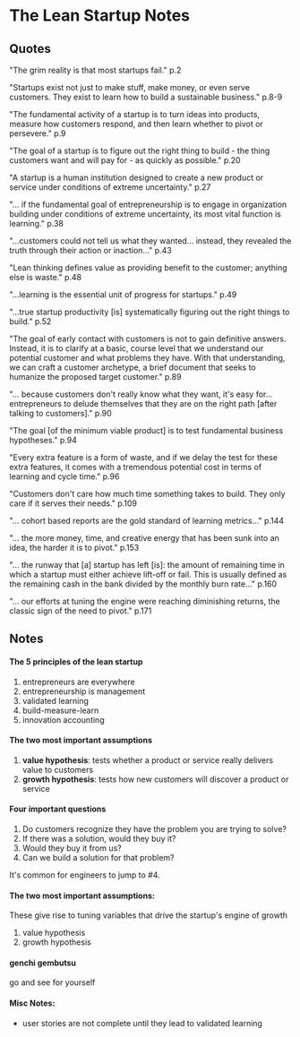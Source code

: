 # The Lean Startup Notes

## Quotes

"The grim reality is that most startups fail." p.2

"Startups exist not just to make stuff, make money, or even serve customers.  They exist to learn how to build a sustainable business." p.8-9

"The fundamental activity of a startup is to turn ideas into products, measure how customers respond, and then learn whether to pivot or persevere." p.9

"The goal of a startup is to figure out the right thing to build - the thing customers want and will pay for - as quickly as possible." p.20

"A startup is a human institution designed to create a new product or service under conditions of extreme uncertainty." p.27

"... if the fundamental goal of entrepreneurship is to engage in organization building under conditions of extreme uncertainty, its most vital function is learning." p.38

"...customers could not tell us what they wanted... instead, they revealed the truth through their action or inaction..." p.43

"Lean thinking defines value as providing benefit to the customer; anything else is waste." p.48

"...learning is the essential unit of progress for startups." p.49

"...true startup productivity [is] systematically figuring out the right things to build." p.52

"The goal of early contact with customers is not to gain definitive answers.  Instead, it is to clarify at a basic, course level that we understand our potential customer and what problems they have.  With that understanding, we can craft a customer archetype, a brief document that seeks to humanize the proposed target customer." p.89

"... because customers don't really know what they want, it's easy for... entrepreneurs to delude themselves that they are on the right path [after talking to customers]." p.90

"The goal [of the minimum viable product] is to test fundamental business hypotheses." p.94

"Every extra feature is a form of waste, and if we delay the test for these extra features, it comes with a tremendous potential cost in terms of learning and cycle time." p.96

"Customers don't care how much time something takes to build.  They only care if it serves their needs." p.109

"... cohort based reports are the gold standard of learning metrics..." p.144

"... the more money, time, and creative energy that has been sunk into an idea, the harder it is to pivot." p.153

"... the runway that [a] startup has left [is]: the amount of remaining time in which a startup must either achieve lift-off or fail.  This is usually defined as the remaining cash in the bank divided by the monthly burn rate..." p.160

"... our efforts at tuning the engine were reaching diminishing returns, the classic sign of the need to pivot." p.171



## Notes

#### The 5 principles of the lean startup

1. entrepreneurs are everywhere
2. entrepreneurship is management 
3. validated learning
4. build-measure-learn
5. innovation accounting

#### The two most important assumptions

1. **value hypothesis**: tests whether a product or service really delivers value to customers
2. **growth hypothesis**: tests how new customers will discover a product or service

#### Four important questions

1. Do customers recognize they have the problem you are trying to solve?
2. If there was a solution, would they buy it?
3. Would they buy it from us?
4. Can we build a solution for that problem?

It's common for engineers to jump to #4.

#### The two most important assumptions:

These give rise to tuning variables that drive the startup's engine of growth

1. value hypothesis
2. growth hypothesis

#### genchi gembutsu

go and see for yourself

#### Misc Notes:

* user stories are not complete until they lead to validated learning
